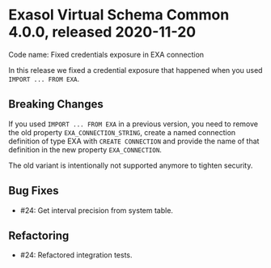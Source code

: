 # Exasol Virtual Schema Common 4.0.0, released 2020-11-20

Code name: Fixed credentials exposure in EXA connection

In this release we fixed a credential exposure that happened when you used `IMPORT ... FROM EXA`.

## Breaking Changes

If you used `IMPORT ... FROM EXA` in a previous version, you need to remove the old property `EXA_CONNECTION_STRING`,
create a named connection definition of type EXA with `CREATE CONNECTION` and provide the name of that definition in the
new property `EXA_CONNECTION`.

The old variant is intentionally not supported anymore to tighten security.

## Bug Fixes

* #24: Get interval precision from system table.

## Refactoring

* #24: Refactored integration tests.